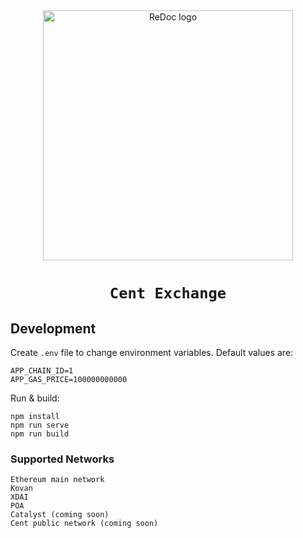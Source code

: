 <div align="center">
  <img alt="ReDoc logo" src="https://raw.githubusercontent.com/centfinance/Community/main/media-pack/symmetric_logo_256.png" width="400px" />

</div>

<h1 align=center><code>Cent Exchange</code></h1>

## Development

Create `.env` file to change environment variables. Default values are:

```
APP_CHAIN_ID=1
APP_GAS_PRICE=100000000000
```

Run & build:

```
npm install
npm run serve
npm run build
```

### Supported Networks
```
Ethereum main network
Kovan
XDAI
POA
Catalyst (coming soon)
Cent public network (coming soon)
```
